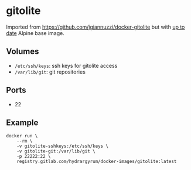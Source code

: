 # gitolite

Imported from <https://github.com/jgiannuzzi/docker-gitolite> but with [up to date](https://endoflife.date/alpine) Alpine base image.

## Volumes

- `/etc/ssh/keys`: ssh keys for gitolite access
- `/var/lib/git`: git repositories

## Ports

- 22

## Example

```
docker run \
    --rm \
    -v gitolite-sshkeys:/etc/ssh/keys \
    -v gitolite-git:/var/lib/git \
    -p 22222:22 \
    registry.gitlab.com/hydrargyrum/docker-images/gitolite:latest
```
